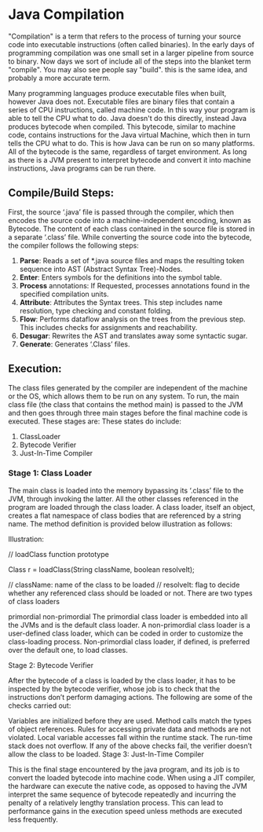# Java Compilation
"Compilation" is a term that refers to the process of turning your source code into executable instructions (often called binaries). In the early days of programming compilation was one small set in a larger pipeline from source to binary. Now days we sort of include all of the steps into the blanket term "compile". You may also see people say "build". this is the same idea, and probably a more accurate term.
  
Many programming languages produce executable files when built, however Java does not. Executable files are binary files that contain a series of CPU instructions, called machine code. In this way your program is able to tell the CPU what to do. Java doesn't do this directly, instead Java produces bytecode when compiled. This bytecode, similar to machine code, contains instructions for the Java virtual Machine, which then in turn tells the CPU what to do. This is how Java can be run on so many platforms. All of the bytecode is the same, regardless of target environment. As long as there is a JVM present to interpret bytecode and convert it into machine instructions, Java programs can be run there.
  
## Compile/Build Steps:
First, the source ‘.java’ file is passed through the compiler, which then encodes the source code into a machine-independent encoding, known as Bytecode. The content of each class contained in the source file is stored in a separate ‘.class’ file. While converting the source code into the bytecode, the compiler follows the following steps:

1. **Parse**: Reads a set of *.java source files and maps the resulting token sequence into AST (Abstract Syntax Tree)-Nodes.
2. **Enter**: Enters symbols for the definitions into the symbol table.
3. **Process** annotations: If Requested, processes annotations found in the specified compilation units.
4. **Attribute**: Attributes the Syntax trees. This step includes name resolution, type checking and constant folding.
5. **Flow**: Performs dataflow analysis on the trees from the previous step. This includes checks for assignments and reachability.
6. **Desugar**: Rewrites the AST and translates away some syntactic sugar.
7. **Generate**: Generates ‘.Class’ files. 

## Execution:

The class files generated by the compiler are independent of the machine or the OS, which allows them to be run on any system. To run, the main class file (the class that contains the method main) is passed to the JVM and then goes through three main stages before the final machine code is executed. These stages are:
These states do include:

1. ClassLoader
2. Bytecode Verifier
3. Just-In-Time Compiler



### Stage 1: Class Loader

The main class is loaded into the memory bypassing its ‘.class’ file to the JVM, through invoking the latter. All the other classes referenced in the program are loaded through the class loader.
A class loader, itself an object, creates a flat namespace of class bodies that are referenced by a string name. The method definition is provided below illustration as follows:

Illustration:

// loadClass function prototype

Class r = loadClass(String className, boolean resolveIt);

// className: name of the class to be loaded
// resolveIt: flag to decide whether any referenced class should be loaded or not.
There are two types of class loaders

primordial
non-primordial
The primordial class loader is embedded into all the JVMs and is the default class loader. A non-primordial class loader is a user-defined class loader, which can be coded in order to customize the class-loading process. Non-primordial class loader, if defined, is preferred over the default one, to load classes. 

Stage 2: Bytecode Verifier

After the bytecode of a class is loaded by the class loader, it has to be inspected by the bytecode verifier, whose job is to check that the instructions don’t perform damaging actions. The following are some of the checks carried out: 

Variables are initialized before they are used.
Method calls match the types of object references.
Rules for accessing private data and methods are not violated.
Local variable accesses fall within the runtime stack.
The run-time stack does not overflow.
If any of the above checks fail, the verifier doesn’t allow the class to be loaded.
Stage 3: Just-In-Time Compiler

This is the final stage encountered by the java program, and its job is to convert the loaded bytecode into machine code. When using a JIT compiler, the hardware can execute the native code, as opposed to having the JVM interpret the same sequence of bytecode repeatedly and incurring the penalty of a relatively lengthy translation process. This can lead to performance gains in the execution speed unless methods are executed less frequently.
